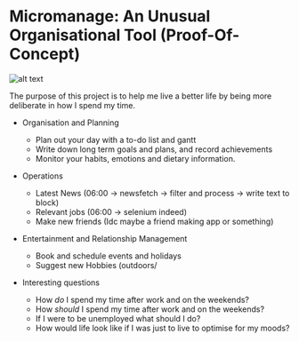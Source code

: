 # Micromanage: An Unusual Organisational Tool (Proof-Of-Concept)

![alt text](https://github.com/waterbuffalo13/Waterbuffalo-Micromanagement/blob/master/screenshot-gif.gif)

The purpose of this project is to help me live a better life by being more deliberate in how I spend my time.

  * Organisation and Planning
    *  Plan out your day with a to-do list and gantt 
    *  Write down long term goals and plans, and record achievements
    *  Monitor your habits, emotions and dietary information.
  
  * Operations
    *  Latest News (06:00 -> newsfetch -> filter and process -> write text to block)
    *  Relevant jobs (06:00 -> selenium indeed)
    *  Make new friends (Idc maybe a friend making app or something) 
  
  * Entertainment and Relationship Management
    *  Book and schedule events and holidays
    *  Suggest new Hobbies (outdoors/

  * Interesting questions
    * How *do* I spend my time after work and on the weekends?
    * How *should* I spend my time after work and on the weekends? 
    * If I were to be unemployed what should I do?
    * How would life look like if I was just to live to optimise for my moods?

